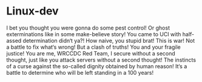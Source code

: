 # Linux-dev

I bet you thought you were gonna do some pest control! Or ghost exterminations like in some make-believe story! You came to UCI with half-assed determination didn‘t ya?! How naive, you stupid brat! This is war! Not a battle to fix what‘s wrong! But a clash of truths! You and your fragile justice! You are me, WRCCDC Red Team, I secure without a second thought, just like you attack servers without a second thought! The instincts of a curse against the so-called dignity obtained by human reason! It‘s a battle to determine who will be left standing in a 100 years!